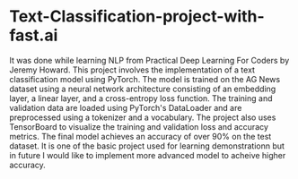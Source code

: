 # Text-Classification-project-with-fast.ai
It was done while learning NLP from Practical Deep Learning For Coders by Jeremy Howard.
This project involves the implementation of a text classification model using PyTorch. The model is trained on the AG News dataset using a neural network architecture consisting of an embedding layer, a linear layer, and a cross-entropy loss function. The training and validation data are loaded using PyTorch's DataLoader and are preprocessed using a tokenizer and a vocabulary. The project also uses TensorBoard to visualize the training and validation loss and accuracy metrics. The final model achieves an accuracy of over 90% on the test dataset. It is one of the basic project used for learning demonstrationn but in future I would like to implement more advanced model to acheive higher accuracy.
